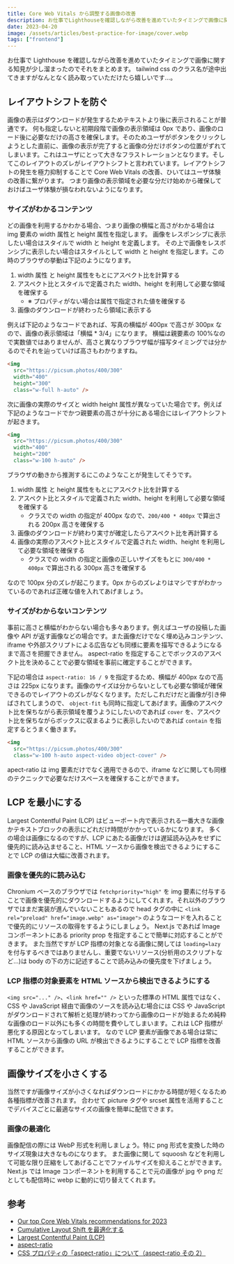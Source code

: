 ```yaml
---
title: Core Web Vitals から調整する画像の改善
description: お仕事でLighthouseを確認しながら改善を進めていたタイミングで画像に関する知見が少し溜まったのでそれをまとめます
date: 2023-04-20
image: /assets/articles/best-practice-for-image/cover.webp
tags: ["frontend"]
---
```


お仕事で Lighthouse を確認しながら改善を進めていたタイミングで画像に関する知見が少し溜まったのでそれをまとめます。
tailwind css のクラス名が途中出てきますがなんとなく読み取っていただけたら嬉しいです...。

## レイアウトシフトを防ぐ

画像の表示はダウンロードが発生するためテキストより後に表示されることが普通です。
何も指定しないと初期段階で画像の表示領域は 0px であり、画像のロード後に必要なだけの高さを確保します。そのためユーザがボタンをクリックしようとした直前に、画像の表示が完了すると画像の分だけボタンの位置がずれてしまいます。これはユーザにとって大きなフラストレーションとなります。そしてこのレイアウトのズレがレイアウトシフトと言われています。レイアウトシフトの発生を極力抑制することで Core Web Vitals の改善、ひいてはユーザ体験の改善に繋がります。
つまり画像の表示領域を必要な分だけ始めから確保しておけばユーザ体験が損なわれないようになります。

### サイズがわかるコンテンツ

どの画像を利用するかわかる場合、つまり画像の横幅と高さがわかる場合は img 要素の width 属性と height 属性を指定します。
画像をレスポンシブに表示したい場合はスタイルで width と height を定義します。
その上で画像をレスポンシブに表示したい場合はスタイルとして width と height を指定します。この時のブラウザの挙動は下記のようになります。

1. width 属性 と height 属性をもとにアスペクト比を計算する
2. アスペクト比とスタイルで定義された width、height を利用して必要な領域を確保する
   - ※ プロパティがない場合は属性で指定された値を確保する
3. 画像のダウンロードが終わったら領域に表示する

例えば下記のようなコードであれば、写真の横幅が 400px で高さが 300px なので、画像の表示領域は「横幅 \* 3/4」になります。
横幅は親要素の 100%なので実数値ではありませんが、高さと異なりブラウザ幅が描写タイミングでは分かるのでそれを辿っていけば高さもわかりますね。

```html
<img
  src="https://picsum.photos/400/300"
  width="400"
  height="300"
  class="w-full h-auto" />
```

次に画像の実際のサイズと width height 属性が異なっていた場合です。例えば下記のようなコードでかつ親要素の高さが十分にある場合にはレイアウトシフトが起きます。

```html
<img
  src="https://picsum.photos/400/300"
  width="400"
  height="200"
  class="w-100 h-auto" />
```

ブラウザの動きから推測するにこのようなことが発生してそうです。

1. width 属性 と height 属性をもとにアスペクト比を計算する
2. アスペクト比とスタイルで定義された width、height を利用して必要な領域を確保する
   - クラスでの width の指定が 400px なので、`200/400 * 400px` で算出される 200px 高さを確保する
3. 画像のダウンロードが終わり実寸が確定したらアスペクト比を再計算する
4. 画像の実際のアスペクト比とスタイルで定義された width、height を利用して必要な領域を確保する
   - クラスでの width の指定と画像の正しいサイズをもとに `300/400 * 400px` で算出される 300px 高さを確保する

なので 100px 分のズレが起こります。0px からのズレよりはマシですがわかっているのであれば正確な値を入れてあげましょう。

### サイズがわからないコンテンツ

事前に高さと横幅がわからない場合も多々あります。例えばユーザの投稿した画像や API が返す画像などの場合です。また画像だけでなく埋め込みコンテンツ、iframe や外部スクリプトによる広告なども同様に要素を描写できるようになるまで高さを把握できません。
aspect-ratio を指定することでボックスのアスペクト比を決めることで必要な領域を事前に確定することができます。

下記の場合は `aspect-ratio: 16 / 9` を指定するため、横幅が 400px なので高さは 225px になります。画像のサイズは分からないとしても必要な領域が確保できるのでレイアウトのズレがなくなります。ただしこれだけだと画像が引き伸ばされてしまうので、 `object-fit` も同時に指定してあげます。画像のアスペクト比を保ちながら表示領域を覆うようにしたいのであれば `cover` を、アスペクト比を保ちながらボックスに収まるように表示したいのであれば `contain` を指定するとうまく働きます。

```html
<img
  src="https://picsum.photos/400/300"
  class="w-100 h-auto aspect-video object-cover" />
```

apect-ratio は img 要素だけでなく適用できるので、iframe などに関しても同様のテクニックで必要なだけスペースを確保することができます。

## LCP を最小にする

Largest Contentful Paint (LCP) はビューポート内で表示される一番大きな画像かテキストブロックの表示にどれだけ時間がかかっているかになります。
多くの場合は画像になるのですが、LCP にあたる画像だけは遅延読み込みをせずに優先的に読み込ませること、HTML ソースから画像を検出できるようにすることで LCP の値は大幅に改善されます。

### 画像を優先的に読み込む

Chronium ベースのブラウザでは `fetchpriority="high"` を img 要素に付与することで画像を優先的にダウンロードするようにしてくれます。それ以外のブラウザではまだ実装が進んでいないこともあるので head タグの中に `<link rel="preload" href="image.webp" as="image">` のようなコードを入れることで優先的にリソースの取得をするようにしましょう。
Next.js であれば Image コンポーネントにある priority prop を指定することで簡単に対応することができます。
また当然ですが LCP 指標の対象となる画像に関しては `loading=lazy` を付与するべきではありませんし、重要でないリソース(分析用のスクリプトなど...)は body の下の方に記述することで読み込みの優先度を下げましょう。

### LCP 指標の対象要素を HTML ソースから検出できるようにする

`<img src="..." />`、`<link href="" />` といった標準の HTML 属性ではなく、CSS や JavaScript 経由で画像のソースを読み込む場合には CSS や JavaScript がダウンロードされて解析と処理が終わってから画像のロードが始まるため純粋な画像のロード以外にも多くの時間を費やしてしまいます。これは LCP 指標が悪化する原因となってしまいます。
なので LCP 要素が画像である場合は常に HTML ソースから画像の URL が検出できるようにすることで LCP 指標を改善することができます。

## 画像サイズを小さくする

当然ですが画像サイズが小さくなればダウンロードにかかる時間が短くなるため各種指標が改善されます。
合わせて picture タグや srcset 属性を活用することでデバイスごとに最適なサイズの画像を簡単に配信できます。

### 画像の最適化

画像配信の際には WebP 形式を利用しましょう。特に png 形式を変換した時のサイズ現象は大きなものになります。
また画像に関して squoosh などを利用して可能な限り圧縮をしてあげることでファイルサイズを抑えることができます。
Next.js では Image コンポーネントを利用することで元の画像が jpg や png だとしても配信時に webp に動的に切り替えてくれます。

## 参考

- [Our top Core Web Vitals recommendations for 2023](https://web.dev/top-cwv-2023/)
- [Cumulative Layout Shift を最適化する](https://web.dev/i18n/ja/optimize-cls/)
- [Largest Contentful Paint (LCP)](https://web.dev/i18n/ja/lcp/)
- [aspect-ratio](https://developer.mozilla.org/ja/docs/Web/CSS/aspect-ratio)
- [CSS プロパティの「aspect-ratio」について（aspect-ratio その 2）](https://frog-song.hatenablog.com/entry/2022/03/13/002506)
